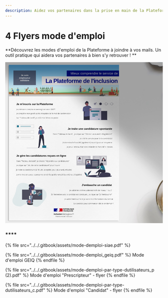 ```yaml
---
description: Aidez vos partenaires dans la prise en main de la Plateforme
---
```


# 4 Flyers mode d'emploi

**Découvrez les modes d'emploi de la Plateforme à joindre à vos mails. Un outil pratique qui aidera vos partenaires à bien s'y retrouver ! **

![](../../.gitbook/assets/capture-de-cran-2020-06-26-a-12.28.49.png)

### ****

{% file src="../../.gitbook/assets/mode-demploi-siae.pdf" %}

{% file src="../../.gitbook/assets/mode-demploi_geiq.pdf" %}
Mode d'emploi GEIQ
{% endfile %}

{% file src="../../.gitbook/assets/mode-demploi-par-type-dutilisateurs_p (2).pdf" %}
Mode d'emploi "Prescripteur" - flyer
{% endfile %}

{% file src="../../.gitbook/assets/mode-demploi-par-type-dutilisateurs_c.pdf" %}
Mode d'emploi "Candidat" - flyer
{% endfile %}
